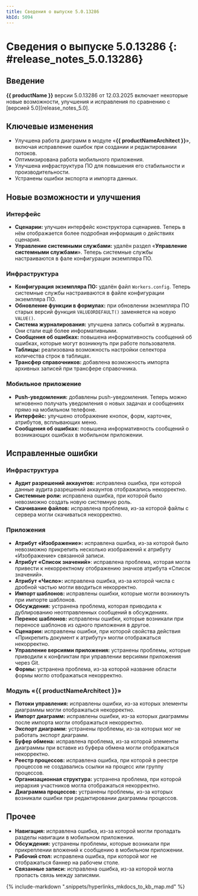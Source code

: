 ```yaml
---
title: Сведения о выпуске 5.0.13286
kbId: 5094
---
```


# Сведения о выпуске 5.0.13286 {: #release_notes_5.0.13286}

## Введение

**{{ productName }}** версии 5.0.13286 от 12.03.2025 включает некоторые новые возможности, улучшения и исправления по сравнению с [версией 5.0][release_notes_5.0].

## Ключевые изменения

- Улучшена работа диаграмм в модуле «**{{ productNameArchitect }}**», включая исправление ошибок при создании и редактировании потоков.
- Оптимизирована работа мобильного приложения.
- Улучшена инфраструктура ПО для повышения его стабильности и производительности.
- Устранены ошибки экспорта и импорта данных.

## Новые возможности и улучшения

### Интерфейс

- **Сценарии:** улучшен интерфейс конструктора сценариев. Теперь в нём отображается более подробная информация о действиях сценария. <!-- Номер: 1882017 -->
- **Управление системными службами:** удалён раздел «**Управление системными службами**». Теперь системные службы настраиваются в фале конфигурации экземпляра ПО. <!-- Статью 4671 скрыть? Номер: 1919072 -->

### Инфраструктура

- **Конфигурация экземпляра ПО:** удалён файл `Workers.config`. Теперь системные службы настраиваются в файле конфигурации экземпляра ПО.
- **Обновление функции в формулах:** при обновлении экземпляра ПО старых версий функция `VALUEORDEFAULT()` заменяется на новую `VALUE()`. <!-- 1908600 -->
- **Система журналирования:** улучшена запись событий в журналы. Они стали ещё более информативными. <!-- 1892427, 1890509 -->
- **Сообщения об ошибках:** повышена информативность сообщений об ошибках, которые могут возникнуть при работе пользователя. <!-- 1918341, 1902175 --->
- **Таблицы:** реализована возможность настройки селектора количества строк в таблицах. <!-- Номер: 1889502 -->
- **Трансфер справочников:** добавлена возможность импорта архивных записей при трансфере справочника. <!-- 1881114 -->

### Мобильное приложение

- **Push-уведомления:** добавлены push-уведомления. Теперь можно мгновенно получать уведомления о новых задачах и сообщениях прямо на мобильном телефоне. <!-- Номер: 1914255 -->
- **Интерфейс:** улучшено отображение кнопок, форм, карточек, атрибутов, всплывающих меню. <!-- Номер: 1891436, 1888608, 1895514, 1898066 -->
- **Сообщения об ошибках:** повышена информативность сообщений о возникающих ошибках в мобильном приложении. <!-- 1911914 -->

## Исправленные ошибки

### Инфраструктура

- **Аудит разрешений аккаунтов:** исправлена ошибка, при которой данные аудита разрешений аккаунтов отображались некорректно. <!-- Номер: 1876233 -->
- **Системные роли:** исправлена ошибка, при которой было невозможно создать новую системную роль. <!-- 1917647 -->
- **Скачивание файлов:** исправлена проблема, из-за которой файлы с сервера могли скачиваться некорректно. <!-- 1899248 -->

### Приложения

- **Атрибут «Изображение»:** исправлена ошибка, из-за которой было невозможно прикрепить несколько изображений к атрибуту «Изображение» связанной записи. <!-- 1903653 -->
- **Атрибут «Список значений»**: исправлена проблема, которая могла привести к некорректному отображению значков атрибута «Список значений». <!-- Номер: 1551173 -->
- **Атрибут «Число»:** исправлена ошибка, из-за которой числа с дробной частью могли вводиться некорректно. <!-- 1903692 -->
- **Импорт шаблонов:** исправлены ошибки, которые могли возникнуть при импорте шаблонов. <!-- 1892350 -->
- **Обсуждения:** устранена проблема, которая приводила к дублированию неотправленных сообщений в обсуждениях. <!-- Номер: 1893230 -->
- **Перенос шаблонов:** исправлены ошибки, которые возникали при переносе шаблонов из одного приложения в другое. <!-- 1192702 -->
- **Сценарии:** исправлены ошибки, при которой свойства действия «Прикрепить документ к атрибуту» могли отображаться некорректно. <!-- Номер: 1900597, 1366556, 1840264 -->
- **Управление версиями приложения:** устранены проблемы, которые приводили к конфликтам при управлении версиями приложения через Git. <!-- 1904969, 1903895 -->
- **Формы:** устранена проблема, из-за которой название области формы могло отображаться некорректно. <!-- 1840264 -->

### Модуль «{{ productNameArchitect }}»

- **Потоки управления:** исправлены ошибки, из-за которых элементы диаграммы могли отображаться некорректно. <!-- Номер: 1919571, 1914128, 1910091, 1911718, 1880127, 1899160, 1899194, 1886241 -->
- **Импорт диаграмм:** исправлены ошибки, из-за которых диаграммы после импорта могли отображаться некорректно. <!-- Номер: 1830615, 1897116 -->
- **Экспорт диаграмм:** устранены проблемы, из-за которых мог не работать экспорт диаграмм. <!-- 1886894 -->
- **Буфер обмена:** исправлена проблема, из-за которой элементы диаграммы при вставке из буфера обмена могли отображаться некорректно. <!-- Номер: 1912738 -->
- **Реестр процессов:** исправлена ошибка, при которой в реестре процессов не создавались ссылки на процесс или группу процессов. <!-- Номер: 1905566 -->
- **Организационная структура:** устранена проблема, при которой иерархия участников могла отображаться некорректно. <!-- Номер: 1903052, 1897471, 1898156, 1873462 -->
- **Диаграмма процессов:** устранены проблемы, из-за которых возникали ошибки при редактировании диаграммы процессов. <!-- 1212729, 1914147 -->

## Прочее

- **Навигация:** исправлена ошибка, из-за которой могли пропадать разделы навигации в мобильном приложении.
- **Обсуждения:** устранены проблемы, которые возникали при прикреплении вложений к сообщению в мобильном приложении.
- **Рабочий стол:** исправлена ошибка, при которой мог не отображаться баннер на рабочем столе. <!-- 1874647 -->
- **Связанные записи:** исправлена ошибка, из-за которой могла пропасть связь между записями.

{% include-markdown ".snippets/hyperlinks_mkdocs_to_kb_map.md" %}

